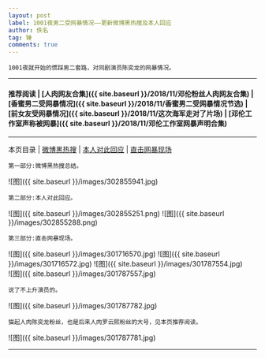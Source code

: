```yaml
---
layout: post
label: 1001夜男二受网暴情况——更新微博黑热搜及本人回应
author: 佚名
tag: 锤
comments: true
---
```


    1001夜就开始的惯踩男二套路，对同剧演员陈奕龙的网暴情况。

---

#### 推荐阅读 | [人肉网友合集]({{ site.baseurl }}/2018/11/邓伦粉丝人肉网友合集) | [香蜜男二受网暴情况]({{ site.baseurl }}/2018/11/香蜜男二受网暴情况节选) | [前女友受网暴情况]({{ site.baseurl }}/2018/11/这次海军走对了片场) | [邓伦工作室声称被网暴]({{ site.baseurl }}/2018/11/邓伦工作室网暴声明合集) 

---
本页目录 \| [微博黑热搜](#dxjje) \| [本人对此回应](#dxjjb) \| [直击网暴现场](#dxjjc)

<a class="anchor" name="dxjje"></a>

    第一部分:微博黑热搜总结。

![图]({{ site.baseurl }}/images/302855941.jpg)


<a class="anchor" name="dxjjb"></a>

    第二部分:本人对此回应。

![图]({{ site.baseurl }}/images/302855251.png)
![图]({{ site.baseurl }}/images/302855288.png)


<a class="anchor" name="dxjjc"></a>

    第三部分:直击网暴现场。

![图]({{ site.baseurl }}/images/301716570.jpg)
![图]({{ site.baseurl }}/images/301716572.jpg)
![图]({{ site.baseurl }}/images/301787554.jpg)   
![图]({{ site.baseurl }}/images/301787557.jpg)

    说了不上升演员的。

![图]({{ site.baseurl }}/images/301787782.jpg)
    
    猫起人肉陈奕龙粉丝，也是后来人肉罗云熙粉丝的大号，见本页推荐阅读。

![图]({{ site.baseurl }}/images/301787781.jpg)

---

